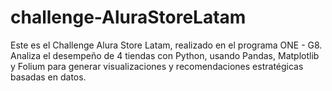 # challenge-AluraStoreLatam
Este es el Challenge Alura Store Latam, realizado en el programa ONE - G8. Analiza el desempeño de 4 tiendas con Python, usando Pandas, Matplotlib y Folium para generar visualizaciones y recomendaciones estratégicas basadas en datos.
